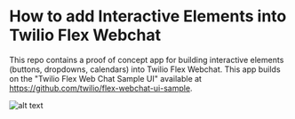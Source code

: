 # How to add Interactive Elements into Twilio Flex Webchat

This repo contains a proof of concept app for building interactive elements (buttons, dropdowns, calendars) into Twilio Flex Webchat. This app builds on the "Twilio Flex Web Chat Sample UI" available at https://github.com/twilio/flex-webchat-ui-sample.

![alt text](https://flex-interactive-webchat-assets-6896.twil.io/flex-interactives-ss.png)
